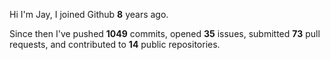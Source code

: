 Hi I'm Jay, I joined Github **8** years ago.

Since then I've pushed **1049** commits, opened **35** issues, submitted **73** pull requests, and contributed to **14** public repositories.
